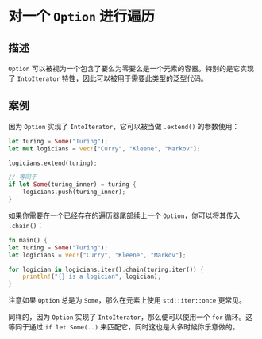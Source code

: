 # 对一个 `Option` 进行遍历

## 描述

`Option` 可以被视为一个包含了要么为零要么是一个元素的容器。特别的是它实现了 `IntoIterator` 特性，因此可以被用于需要此类型的泛型代码。

## 案例

因为 `Option` 实现了 `IntoIterator`，它可以被当做 `.extend()` 的参数使用：

```rs
let turing = Some("Turing");
let mut logicians = vec!["Curry", "Kleene", "Markov"];

logicians.extend(turing);

// 等同于
if let Some(turing_inner) = turing {
    logicians.push(turing_inner);
}
```

如果你需要在一个已经存在的遍历器尾部续上一个 `Option`，你可以将其传入 `.chain()`：

```rs
fn main() {
let turing = Some("Turing");
let logicians = vec!["Curry", "Kleene", "Markov"];

for logician in logicians.iter().chain(turing.iter()) {
    println!("{} is a logician", logician);
}
```

注意如果 `Option` 总是为 `Some`，那么在元素上使用 `std::iter::once` 更常见。

同样的，因为 `Option` 实现了 `IntoIterator`，那么便可以使用一个 `for` 循环。这等同于通过 `if let Some(..)` 来匹配它，同时这也是大多时候你乐意做的。
